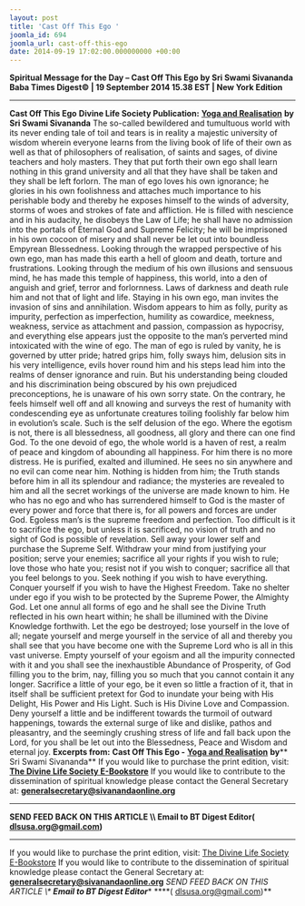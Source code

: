 ```yaml
---
layout: post
title: 'Cast Off This Ego '
joomla_id: 694
joomla_url: cast-off-this-ego
date: 2014-09-19 17:02:00.000000000 +00:00
---
```

**Spiritual Message for the Day – Cast Off This Ego by Sri Swami Sivananda**
**Baba Times Digest© | 19 September 2014 15.38 EST | New York Edition**
* * *  
**Cast Off This Ego**
**Divine Life Society Publication:** [**Yoga and Realisation**](http://www.dlshq.org/discourse/feb2010.htm) **by Sri Swami Sivananda**
The so-called bewildered and tumultuous world with its never ending tale of toil and tears is in reality a majestic university of wisdom wherein everyone learns from the living book of life of their own as well as that of philosophers of realisation, of saints and sages, of divine teachers and holy masters. They that put forth their own ego shall learn nothing in this grand university and all that they have shall be taken and they shall be left forlorn. The man of ego loves his own ignorance; he glories in his own foolishness and attaches much importance to his perishable body and thereby he exposes himself to the winds of adversity, storms of woes and strokes of fate and affliction. He is filled with nescience and in his audacity, he disobeys the Law of Life; he shall have no admission into the portals of Eternal God and Supreme Felicity; he will be imprisoned in his own cocoon of misery and shall never be let out into boundless Empyrean Blessedness.
Looking through the wrapped perspective of his own ego, man has made this earth a hell of gloom and death, torture and frustrations. Looking through the medium of his own illusions and sensuous mind, he has made this temple of happiness, this world, into a den of anguish and grief, terror and forlornness. Laws of darkness and death rule him and not that of light and life. Staying in his own ego, man invites the invasion of sins and annihilation.
Wisdom appears to him as folly, purity as impurity, perfection as imperfection, humility as cowardice, meekness, weakness, service as attachment and passion, compassion as hypocrisy, and everything else appears just the opposite to the man’s perverted mind intoxicated with the wine of ego.
The man of ego is ruled by vanity, he is governed by utter pride; hatred grips him, folly sways him, delusion sits in his very intelligence, evils hover round him and his steps lead him into the realms of denser ignorance and ruin. But his understanding being clouded and his discrimination being obscured by his own prejudiced preconceptions, he is unaware of his own sorry state. On the contrary, he feels himself well off and all knowing and surveys the rest of humanity with condescending eye as unfortunate creatures toiling foolishly far below him in evolution’s scale. Such is the self delusion of the ego. Where the egotism is not, there is all blessedness, all goodness, all glory and there can one find God.
To the one devoid of ego, the whole world is a haven of rest, a realm of peace and kingdom of abounding all happiness. For him there is no more distress. He is purified, exalted and illumined. He sees no sin anywhere and no evil can come near him. Nothing is hidden from him; the Truth stands before him in all its splendour and radiance; the mysteries are revealed to him and all the secret workings of the universe are made known to him. He who has no ego and who has surrendered himself to God is the master of every power and force that there is, for all powers and forces are under God. Egoless man’s is the supreme freedom and perfection.
Too difficult is it to sacrifice the ego, but unless it is sacrificed, no vision of truth and no sight of God is possible of revelation. Sell away your lower self and purchase the Supreme Self. Withdraw your mind from justifying your position; serve your enemies; sacrifice all your rights if you wish to rule; love those who hate you; resist not if you wish to conquer; sacrifice all that you feel belongs to you. Seek nothing if you wish to have everything. Conquer yourself if you wish to have the Highest Freedom. Take no shelter under ego if you wish to be protected by the Supreme Power, the Almighty God.
Let one annul all forms of ego and he shall see the Divine Truth reflected in his own heart within; he shall be illumined with the Divine Knowledge forthwith. Let the ego be destroyed; lose yourself in the love of all; negate yourself and merge yourself in the service of all and thereby you shall see that you have become one with the Supreme Lord who is all in this vast universe.
Empty yourself of your egoism and all the impurity connected with it and you shall see the inexhaustible Abundance of Prosperity, of God filling you to the brim, nay, filling you so much that you cannot contain it any longer. Sacrifice a little of your ego, be it even so little a fraction of it, that in itself shall be sufficient pretext for God to inundate your being with His Delight, His Power and His Light. Such is His Divine Love and Compassion. Deny yourself a little and be indifferent towards the turmoil of outward happenings, towards the external surge of like and dislike, pathos and pleasantry, and the seemingly crushing stress of life and fall back upon the Lord, for you shall be let out into the Blessedness, Peace and Wisdom and eternal joy.
**Excerpts from:**  **Cast Off This Ego -** [**Yoga and Realisation**](http://www.dlshq.org/discourse/feb2010.htm) **by**** Sri Swami Sivananda**
If you would like to purchase the print edition, visit: **[The Divine Life Society E-Bookstore](http://www.dlshq.org/download/download.htm)**
If you would like to contribute to the dissemination of spiritual knowledge please contact the General Secretary at: [](mailto:%20%3Cscript%20type=%27text/javascript%27%3E%20%3C%21--%20var%20prefix%20=%20%27ma%27%20+%20%27il%27%20+%20%27to%27;%20var%20path%20=%20%27hr%27%20+%20%27ef%27%20+%20%27=%27;%20var%20addy57016%20=%20%27generalsecretary%27%20+%20%27@%27;%20addy57016%20=%20addy57016%20+%20%27sivanandaonline%27%20+%20%27.%27%20+%20%27org%27;%20document.write%28%27%3Ca%20%27%20+%20path%20+%20%27%5C%27%27%20+%20prefix%20+%20%27:%27%20+%20addy57016%20+%20%27%5C%27%3E%27%29;%20document.write%28addy57016%29;%20document.write%28%27%3C%5C/a%3E%27%29;%20//--%3E%5Cn%20%3C/script%3E%3Cscript%20type=%27text/javascript%27%3E%20%3C%21--%20document.write%28%27%3Cspan%20style=%5C%27display:%20none;%5C%27%3E%27%29;%20//--%3E%20%3C/script%3EThis%20email%20address%20is%20being%20protected%20from%20spambots.%20You%20need%20JavaScript%20enabled%20to%20view%20it.%20%3Cscript%20type=%27text/javascript%27%3E%20%3C%21--%20document.write%28%27%3C/%27%29;%20document.write%28%27span%3E%27%29;%20//--%3E%20%3C/script%3E?subject=Contribution%20to%20Dissemination%20of%20Spiritual%20Knowledge) **generalsecretary@sivanandaonline.org**
****
**SEND FEED BACK ON THIS ARTICLE \\\ Email to BT Digest Editor[](mailto:%20%3Cscript%20type=%27text/javascript%27%3E%20%3C%21--%20var%20prefix%20=%20%27ma%27%20+%20%27il%27%20+%20%27to%27;%20var%20path%20=%20%27hr%27%20+%20%27ef%27%20+%20%27=%27;%20var%20addy72654%20=%20%27dlsusa.org%27%20+%20%27@%27;%20addy72654%20=%20addy72654%20+%20%27gmail%27%20+%20%27.%27%20+%20%27com%27;%20document.write%28%27%3Ca%20%27%20+%20path%20+%20%27%5C%27%27%20+%20prefix%20+%20%27:%27%20+%20addy72654%20+%20%27%5C%27%3E%27%29;%20document.write%28addy72654%29;%20document.write%28%27%3C%5C/a%3E%27%29;%20//--%3E%5Cn%20%3C/script%3E%3Cscript%20type=%27text/javascript%27%3E%20%3C%21--%20document.write%28%27%3Cspan%20style=%5C%27display:%20none;%5C%27%3E%27%29;%20//--%3E%20%3C/script%3EThis%20email%20address%20is%20being%20protected%20from%20spambots.%20You%20need%20JavaScript%20enabled%20to%20view%20it.%20%3Cscript%20type=%27text/javascript%27%3E%20%3C%21--%20document.write%28%27%3C/%27%29;%20document.write%28%27span%3E%27%29;%20//--%3E%20%3C/script%3E?subject=DLS%20Posts)( [dlsusa.org@gmail.com](mailto:dlsusa.org@gmail.com))**
* * *
  
If you would like to purchase the print edition, visit: [The Divine Life Society E-Bookstore](http://www.dlshq.org/download/download.htm)
If you would like to contribute to the dissemination of spiritual knowledge please contact the General Secretary at: **[generalsecretary@sivanandaonline.org](mailto:generalsecretary@sivanandaonline.org)**
**SEND FEED BACK ON THIS ARTICLE \\\**  **Email to BT Digest Editor**** [](mailto:%20%3Cscript%20type=%27text/javascript%27%3E%20%3C%21--%20var%20prefix%20=%20%27ma%27%20+%20%27il%27%20+%20%27to%27;%20var%20path%20=%20%27hr%27%20+%20%27ef%27%20+%20%27=%27;%20var%20addy72654%20=%20%27dlsusa.org%27%20+%20%27@%27;%20addy72654%20=%20addy72654%20+%20%27gmail%27%20+%20%27.%27%20+%20%27com%27;%20document.write%28%27%3Ca%20%27%20+%20path%20+%20%27%5C%27%27%20+%20prefix%20+%20%27:%27%20+%20addy72654%20+%20%27%5C%27%3E%27%29;%20document.write%28addy72654%29;%20document.write%28%27%3C%5C/a%3E%27%29;%20//--%3E%5Cn%20%3C/script%3E%3Cscript%20type=%27text/javascript%27%3E%20%3C%21--%20document.write%28%27%3Cspan%20style=%5C%27display:%20none;%5C%27%3E%27%29;%20//--%3E%20%3C/script%3EThis%20email%20address%20is%20being%20protected%20from%20spambots.%20You%20need%20JavaScript%20enabled%20to%20view%20it.%20%3Cscript%20type=%27text/javascript%27%3E%20%3C%21--%20document.write%28%27%3C/%27%29;%20document.write%28%27span%3E%27%29;%20//--%3E%20%3C/script%3E?subject=DLS%20Posts)****( [dlsusa.org@gmail.com](mailto:dlsusa.org@gmail.com))**  
